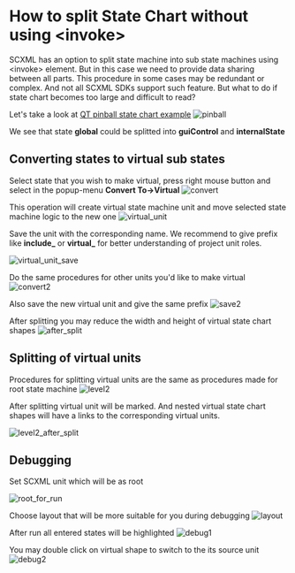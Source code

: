 # How to split State Chart without using \<invoke\>

SCXML has an option to split state machine into sub state machines using \<invoke\> element. But in this case we need to provide data sharing between all parts.
This procedure in some cases may be redundant or complex. And not all SCXML SDKs support such feature.
But what to do if state chart becomes too large and difficult to read?

Let's take a look at [QT pinball state chart example](https://doc.qt.io/qt-5/qtscxml-pinball-example.html)
![pinball](https://github.com/alexzhornyak/ScxmlEditor-Tutorial/blob/master/Images/VisualSplitting_Intro.png)

We see that state **global** could be splitted into **guiControl** and **internalState**

## Converting states to virtual sub states
Select state that you wish to make virtual, press right mouse button and select in the popup-menu **Convert To->Virtual**
![convert](https://github.com/alexzhornyak/ScxmlEditor-Tutorial/blob/master/Images/VisualSplitting_ConvertToVirtual.png)

This operation will create virtual state machine unit and move selected state machine logic to the new one
![virtual_unit](https://github.com/alexzhornyak/ScxmlEditor-Tutorial/blob/master/Images/VisualSplitting_VirtualUnit.png)

Save the unit with the corresponding name.
We recommend to give prefix like **include_** or **virtual_** for better understanding of project unit roles.

![virtual_unit_save](https://github.com/alexzhornyak/ScxmlEditor-Tutorial/blob/master/Images/VisualSplitting_VirtualUnitSave.png)

Do the same procedures for other units you'd like to make virtual
![convert2](https://github.com/alexzhornyak/ScxmlEditor-Tutorial/blob/master/Images/VisualSplitting_ConvertToVirtual2.png)

Also save the new virtual unit and give the same prefix
![save2](https://github.com/alexzhornyak/ScxmlEditor-Tutorial/blob/master/Images/VisualSplitting_VirtualUnitSave2.png)

After splitting you may reduce the width and height of virtual state chart shapes
![after_split](https://github.com/alexzhornyak/ScxmlEditor-Tutorial/blob/master/Images/VisualSplitting_AfterSplit.png)

## Splitting of virtual units
Procedures for splitting virtual units are the same as procedures made for root state machine
![level2](https://github.com/alexzhornyak/ScxmlEditor-Tutorial/blob/master/Images/VisualSplitting_SplitLevel2.png)

After splitting virtual unit will be marked. And nested virtual state chart shapes will have a links to the corresponding virtual units.

![level2_after_split](https://github.com/alexzhornyak/ScxmlEditor-Tutorial/blob/master/Images/VisualSplitting_internalState.png)

## Debugging
Set SCXML unit which will be as root

![root_for_run](https://github.com/alexzhornyak/ScxmlEditor-Tutorial/blob/master/Images/VisualSplitting_RootForRunAndBuild.png)

Choose layout that will be more suitable for you during debugging
![layout](https://github.com/alexzhornyak/ScxmlEditor-Tutorial/blob/master/Images/VisualSplitting_Layout.png)

After run all entered states will be highlighted
![debug1](https://github.com/alexzhornyak/ScxmlEditor-Tutorial/blob/master/Images/VisualSplitting_Debug1.png)

You may double click on virtual shape to switch to the its source unit
![debug2](https://github.com/alexzhornyak/ScxmlEditor-Tutorial/blob/master/Images/VisualSplitting_Debug2.png)
